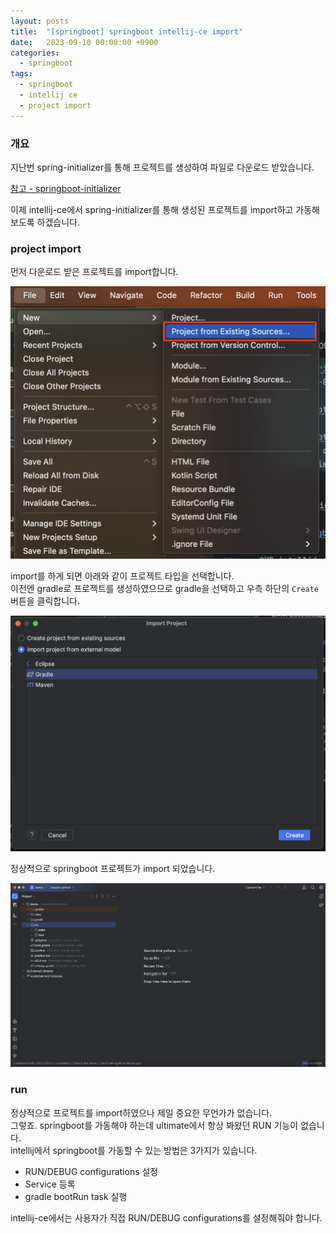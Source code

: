 ```yaml
---
layout: posts 
title:  "[springboot] springboot intellij-ce import"
date:   2023-09-10 00:00:00 +0900 
categories: 
  - springboot
tags:
  - springboot
  - intellij ce
  - project import
---
```

### 개요
지난번 spring-initializer를 통해 프로젝트를 생성하여 파일로 다운로드 받았습니다.

[참고 - springboot-initializer](http://localhost:4000/springboot/springboot-initializer/)

이제 intellij-ce에서 spring-initializer를 통해 생성된 프로젝트를 import하고 가동해보도록 하겠습니다.

### project import
먼저 다운로드 받은 프로젝트를 import합니다.

![project_import.png](/assets%2Fimg%2Fspringboot%2Fintellij-ce%2Fproject_import.png)

import를 하게 되면 아래와 같이 프로젝트 타입을 선택합니다.  
이전엔 gradle로 프로젝트를 생성하였으므로 gradle을 선택하고 우측 하단의 `Create` 버튼을 클릭합니다.

![project_import_type.png](/assets%2Fimg%2Fspringboot%2Fintellij-ce%2Fproject_import_type.png)

정상적으로 springboot 프로젝트가 import 되었습니다.

![project_import_complete.png](/assets%2Fimg%2Fspringboot%2Fintellij-ce%2Fproject_import_complete.png)

### run

정상적으로 프로젝트를 import하였으나 제일 중요한 무언가가 없습니다.  
그렇죠. springboot를 가동해야 하는데 ultimate에서 항상 봐왔던 RUN 기능이 없습니다.  
intellij에서 springboot를 가동할 수 있는 방법은 3가지가 있습니다.  
* RUN/DEBUG configurations 설정
* Service 등록
* gradle bootRun task 실행

intellij-ce에서는 사용자가 직접 RUN/DEBUG configurations를 설정해줘야 합니다.

